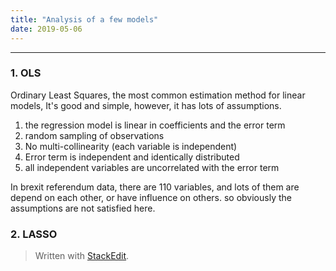 ```yaml
---
title: "Analysis of a few models"
date: 2019-05-06
---
```


---------------------
### 1.  OLS
Ordinary Least Squares, the most common estimation method for linear models,
It's good and simple, however, it has lots of assumptions.
1. the regression model is linear in coefficients and the error term
2. random sampling of observations
3. No multi-collinearity (each variable  is independent)
4. Error term is independent and identically distributed
5. all independent variables are uncorrelated with the error term

In brexit referendum data, there are 110 variables, and lots of them are depend on each other, or have influence on others. so obviously the assumptions are not satisfied here.

### 2.  LASSO




> Written with [StackEdit](https://stackedit.io/).
<!--stackedit_data:
eyJoaXN0b3J5IjpbODQ4OTIyOTMwLDE4OTc1OTQ2ODYsLTI5MT
M0NjQzOCw4NDE5MzI3OTBdfQ==
-->